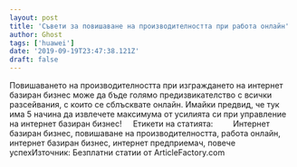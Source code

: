 ```yaml
---
layout: post
title: 'Съвети за повишаване на производителността при работа онлайн'
author: Ghost
tags: ['huawei']
date: '2019-09-19T23:47:38.121Z'
draft: false
---
```


Повишаването на производителността при изграждането на интернет базиран бизнес може да бъде голямо предизвикателство с всички разсейвания, с които се сблъсквате онлайн. Имайки предвид, че тук има 5 начина да извлечете максимума от усилията си при управление на интернет базиран бизнес!     Етикети на статията:         Интернет базиран бизнес, повишаване на производителността, работа онлайн, интернет базиран бизнес, интернет предприемач, повече успехИзточник: Безплатни статии от ArticleFactory.com

